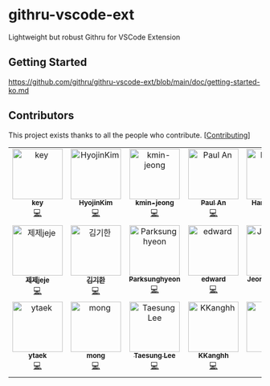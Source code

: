 # githru-vscode-ext

Lightweight but robust Githru for VSCode Extension

## Getting Started

https://github.com/githru/githru-vscode-ext/blob/main/doc/getting-started-ko.md

## Contributors

This project exists thanks to all the people who contribute. [[Contributing](https://github.com/githru/githru-vscode-ext/blob/main/CONTRIBUTING.md)]

<!-- ALL-CONTRIBUTORS-LIST:START - Do not remove or modify this section -->
<!-- prettier-ignore-start -->
<!-- markdownlint-disable -->
<table>
  <tbody>
    <tr>
      <td align="center" valign="top" width="14.28%"><a href="https://github.com/ansrlm"><img src="https://avatars.githubusercontent.com/u/28749913?v=4?s=100" width="100px;" alt="key"/><br /><sub><b>key</b></sub></a><br /><a href="https://github.com/githru/githru-vscode-ext/commits?author=ansrlm" title="Code">💻</a></td>
      <td align="center" valign="top" width="14.28%"><a href="https://velog.io/@gwsyl22"><img src="https://avatars.githubusercontent.com/u/60775453?v=4?s=100" width="100px;" alt="HyojinKim"/><br /><sub><b>HyojinKim</b></sub></a><br /><a href="https://github.com/githru/githru-vscode-ext/commits?author=hy57in" title="Code">💻</a></td>
      <td align="center" valign="top" width="14.28%"><a href="https://github.com/kmin-jeong"><img src="https://avatars.githubusercontent.com/u/53456037?v=4?s=100" width="100px;" alt="kmin-jeong"/><br /><sub><b>kmin-jeong</b></sub></a><br /><a href="https://github.com/githru/githru-vscode-ext/commits?author=kmin-jeong" title="Code">💻</a></td>
      <td align="center" valign="top" width="14.28%"><a href="https://github.com/anpaul0615"><img src="https://avatars.githubusercontent.com/u/8488507?v=4?s=100" width="100px;" alt="Paul An"/><br /><sub><b>Paul An</b></sub></a><br /><a href="https://github.com/githru/githru-vscode-ext/commits?author=anpaul0615" title="Code">💻</a></td>
      <td align="center" valign="top" width="14.28%"><a href="https://github.com/hanseul-lee"><img src="https://avatars.githubusercontent.com/u/69497936?v=4?s=100" width="100px;" alt="Hanseul Lee"/><br /><sub><b>Hanseul Lee</b></sub></a><br /><a href="https://github.com/githru/githru-vscode-ext/commits?author=hanseul-lee" title="Code">💻</a></td>
      <td align="center" valign="top" width="14.28%"><a href="https://github.com/ooooorobo"><img src="https://avatars.githubusercontent.com/u/40057032?v=4?s=100" width="100px;" alt="조예진"/><br /><sub><b>조예진</b></sub></a><br /><a href="https://github.com/githru/githru-vscode-ext/commits?author=ooooorobo" title="Code">💻</a></td>
      <td align="center" valign="top" width="14.28%"><a href="https://velog.io/@0_jin"><img src="https://avatars.githubusercontent.com/u/70205497?v=4?s=100" width="100px;" alt="jin-Pro"/><br /><sub><b>jin-Pro</b></sub></a><br /><a href="https://github.com/githru/githru-vscode-ext/commits?author=jin-Pro" title="Code">💻</a></td>
    </tr>
    <tr>
      <td align="center" valign="top" width="14.28%"><a href="http://dev-jejecrunch.tistory.com/"><img src="https://avatars.githubusercontent.com/u/41473964?v=4?s=100" width="100px;" alt="제제jeje"/><br /><sub><b>제제jeje</b></sub></a><br /><a href="https://github.com/githru/githru-vscode-ext/commits?author=jejecrunch" title="Code">💻</a></td>
      <td align="center" valign="top" width="14.28%"><a href="http://vgihan.github.io"><img src="https://avatars.githubusercontent.com/u/49841765?v=4?s=100" width="100px;" alt="김기한"/><br /><sub><b>김기한</b></sub></a><br /><a href="https://github.com/githru/githru-vscode-ext/commits?author=vgihan" title="Code">💻</a></td>
      <td align="center" valign="top" width="14.28%"><a href="https://pshdev1030.github.io/"><img src="https://avatars.githubusercontent.com/u/79688915?v=4?s=100" width="100px;" alt="Parksunghyeon"/><br /><sub><b>Parksunghyeon</b></sub></a><br /><a href="https://github.com/githru/githru-vscode-ext/commits?author=pshdev1030" title="Code">💻</a></td>
      <td align="center" valign="top" width="14.28%"><a href="https://github.com/wherehows"><img src="https://avatars.githubusercontent.com/u/81841082?v=4?s=100" width="100px;" alt="edward"/><br /><sub><b>edward</b></sub></a><br /><a href="https://github.com/githru/githru-vscode-ext/commits?author=wherehows" title="Code">💻</a></td>
      <td align="center" valign="top" width="14.28%"><a href="https://jeonghye.blog"><img src="https://avatars.githubusercontent.com/u/54584063?v=4?s=100" width="100px;" alt="Jeonghye Choi"/><br /><sub><b>Jeonghye Choi</b></sub></a><br /><a href="https://github.com/githru/githru-vscode-ext/commits?author=jeonghye-choi" title="Code">💻</a></td>
      <td align="center" valign="top" width="14.28%"><a href="https://github.com/taejs"><img src="https://avatars.githubusercontent.com/u/41318449?v=4?s=100" width="100px;" alt="tae"/><br /><sub><b>tae</b></sub></a><br /><a href="https://github.com/githru/githru-vscode-ext/commits?author=taejs" title="Code">💻</a></td>
      <td align="center" valign="top" width="14.28%"><a href="https://velog.io/@blcklamb"><img src="https://avatars.githubusercontent.com/u/92101831?v=4?s=100" width="100px;" alt="Chaejung Kim"/><br /><sub><b>Chaejung Kim</b></sub></a><br /><a href="https://github.com/githru/githru-vscode-ext/commits?author=blcklamb" title="Code">💻</a></td>
    </tr>
    <tr>
      <td align="center" valign="top" width="14.28%"><a href="https://github.com/ytaek"><img src="https://avatars.githubusercontent.com/u/24404665?v=4?s=100" width="100px;" alt="ytaek"/><br /><sub><b>ytaek</b></sub></a><br /><a href="https://github.com/githru/githru-vscode-ext/commits?author=ytaek" title="Code">💻</a></td>
      <td align="center" valign="top" width="14.28%"><a href="https://github.com/momomingzhi"><img src="https://avatars.githubusercontent.com/u/47150127?v=4?s=100" width="100px;" alt="mong"/><br /><sub><b>mong</b></sub></a><br /><a href="https://github.com/githru/githru-vscode-ext/commits?author=momomingzhi" title="Code">💻</a></td>
      <td align="center" valign="top" width="14.28%"><a href="https://www.linkedin.com/in/tae-sung-lee-5ab59a220/"><img src="https://avatars.githubusercontent.com/u/66891085?v=4?s=100" width="100px;" alt="Taesung Lee"/><br /><sub><b>Taesung Lee</b></sub></a><br /><a href="https://github.com/githru/githru-vscode-ext/commits?author=2taesung" title="Code">💻</a></td>
      <td align="center" valign="top" width="14.28%"><a href="https://github.com/KKanghh"><img src="https://avatars.githubusercontent.com/u/84486674?v=4?s=100" width="100px;" alt="KKanghh"/><br /><sub><b>KKanghh</b></sub></a><br /><a href="https://github.com/githru/githru-vscode-ext/commits?author=KKanghh" title="Code">💻</a></td>
      <td align="center" valign="top" width="14.28%"><a href="https://velog.io/@ghenmaru"><img src="https://avatars.githubusercontent.com/u/63959171?v=4?s=100" width="100px;" alt="Gyu"/><br /><sub><b>Gyu</b></sub></a><br /><a href="https://github.com/githru/githru-vscode-ext/commits?author=rbgksqkr" title="Code">💻</a></td>
      <td align="center" valign="top" width="14.28%"><a href="https://github.com/KyuTae98"><img src="https://avatars.githubusercontent.com/u/79373803?v=4?s=100" width="100px;" alt="박규태"/><br /><sub><b>박규태</b></sub></a><br /><a href="https://github.com/githru/githru-vscode-ext/commits?author=KyuTae98" title="Code">💻</a></td>
    </tr>
  </tbody>
</table>

<!-- markdownlint-restore -->
<!-- prettier-ignore-end -->

<!-- ALL-CONTRIBUTORS-LIST:END -->
